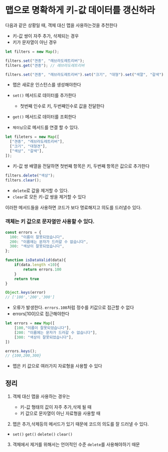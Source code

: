 # 맵으로 명확하게 키-값 데이터를 갱신하라

다음과 같은 상황일 때, 객체 대신 맵을 사용하는것을 추천한다

- 키-값 쌍이 자주 추가, 삭제되는 경우
- 키가 문자열이 아닌 경우

```js
let filters = new Map();

filters.set("견종", "래브라도레트리버");
filters.get("견종"); // 래브라도레트리버

filters.set("견종", "래브라도레트리버").set("크기", "대형").set("색깔", "갈색");
```

- 맵은 새로운 인스턴스를 생성해야한다

- `set()` 메서드로 데이터를 추가한다
  - 첫번째 인수로 키, 두번째인수로 값을 전달한다
- `get()` 메서드로 데이터를 조회한다
- `체이닝`으로 메서드를 연결 할 수 있다.

```js
let fileters = new Map([
  ["견종", "래브라도레트리버"],
  ["크기", "대형견"],
  ["색상", "갈색"],
]);
```

- 키-값 쌍 배열을 전달하면 첫번째 항목은 키, 두번째 항목은 값으로 추가한다

```js
filters.delete("색상");
filters.clear();
```

- `delete`로 값을 제거할 수 있다.
- `clear`로 모든 키-값 쌍을 제거할 수 있다

이러한 메서드들을 사용하면 코드가 보다 명료해지고 의도를 드러낼수 있다.

### 객체는 키 값으로 문자열만 사용할 수 있다.

```js
const errors = {
  100: "이름이 잘못되었습니다",
  200: "이름에는 문자가 드러갈 수 없습니다",
  300: "색상이 잘못되었습니다",
};

function isDataValid(data){
    if(data.length <10){
        return errors.100
    }
    return true
}

Object.keys(error)
// ['100','200','300']
```

- 오류가 발생한다. `errors.100`처럼 정수를 키값으로 접근할 수 없다
- errors[100]으로 접근해야한다

```js
let errors = new Map([
    [100,"이름이 잘못되었습니다"],
    [200: "이름에는 문자가 드러갈 수 없습니다"],
    [300: "색상이 잘못되었습니다"],
])

errors.keys();
// {100,200,300}
```

- 맵은 키 값으로 여러가지 자료형을 사용할 수 있다

## 정리

1. 객체 대신 맵을 사용하는 경우는

   - 키-값 형태의 값이 자주 추가,삭제 될 때
   - 키 값으로 문자열이 아닌 자료형을 사용할 때

2. 맵은 추가,삭제등의 메서드가 있기 때문에 코드의 의도를 잘 드러낼 수 있다.

- `set()` `get()` `delete()` `clear()`

3. 객체에서 제거를 위해서는 언어적인 수준 `delete`를 사용해야하기 때문
